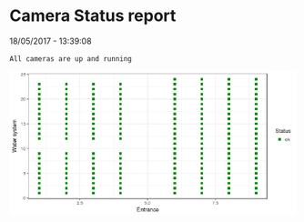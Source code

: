 Camera Status report
================
18/05/2017 - 13:39:08

    All cameras are up and running

![](camreport_files/figure-markdown_github/unnamed-chunk-2-1.png)
